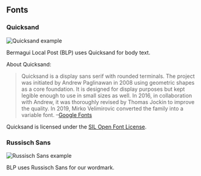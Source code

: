## Fonts
### Quicksand
![Quicksand example](https://blpdelivery.github.io/brand/fonts/quicksand.svg)

Bermagui Local Post (BLP) uses Quicksand for body text.

About Quicksand:

> Quicksand is a display sans serif with rounded terminals. The project was initiated by Andrew Paglinawan in 2008 using geometric shapes as a core foundation. It is designed for display purposes but kept legible enough to use in small sizes as well. In 2016, in collaboration with Andrew, it was thoroughly revised by Thomas Jockin to improve the quality. In 2019, Mirko Velimirovic converted the family into a variable font.
> &ndash;[Google Fonts](https://fonts.google.com/specimen/Quicksand)

Quicksand is licensed under the [SIL Open Font License](https://openfontlicense.org/).

### Russisch Sans
![Russisch Sans example](https://blpdelivery.github.io/brand/fonts/russisch-sans.svg)

BLP uses Russisch Sans for our wordmark.
